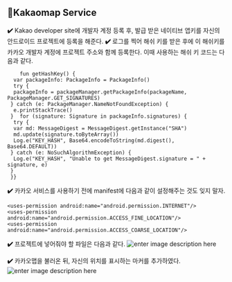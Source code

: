## :yellow_heart:Kakaomap Service

**:heavy_check_mark:** Kakao developer site에 개발자 계정 등록 후, 발급 받은 네이티브 앱키를 자신의 안드로이드 프로젝트에 등록을 해준다. 
**:heavy_check_mark:** 로그를 찍어 해쉬 키를 받은 후에 이 해쉬키를 카카오 개발자 계정에 프로젝트 주소와 함께 등록한다. 이때 사용하는 해쉬 키 코드는 다음과 같다. 

        fun getHashKey() {  
      var packageInfo: PackageInfo = PackageInfo()  
      try {  
      packageInfo = packageManager.getPackageInfo(packageName, PackageManager.GET_SIGNATURES)  
     } catch (e: PackageManager.NameNotFoundException) {  
      e.printStackTrace()  
     }  for (signature: Signature in packageInfo.signatures) {  
      try {  
      var md: MessageDigest = MessageDigest.getInstance("SHA")  
      md.update(signature.toByteArray())  
      Log.e("KEY_HASH", Base64.encodeToString(md.digest(), Base64.DEFAULT))  
     } catch (e: NoSuchAlgorithmException) {  
      Log.e("KEY_HASH", "Unable to get MessageDigest.signature = " + signature, e)  
     }  
     }}
**:heavy_check_mark:** 카카오 서비스를 사용하기 전에 manifest에 다음과 같이 설정해주는 것도 잊지 말자. 

    <uses-permission android:name="android.permission.INTERNET"/>  
    <uses-permission android:name="android.permission.ACCESS_FINE_LOCATION"/>  
    <uses-permission android:name="android.permission.ACCESS_COARSE_LOCATION"/>


   **:heavy_check_mark:** 프로젝트에 넣어줘야 할 파일은 다음과 같다. 
    ![enter image description here](!%5Bimage%5D%28https://user-images.githubusercontent.com/58849278/111764832-00f7e100-88e7-11eb-80a9-562785aa4cf9.png%29)

 **:heavy_check_mark:** 카카오맵을 불러온 뒤, 자신의 위치를 표시하는 마커를 추가하였다. 
 ![enter image description here](!%5Bimage%5D%28https://user-images.githubusercontent.com/58849278/111765077-4b795d80-88e7-11eb-8ab9-ddf8ee6b0a84.png%29)
